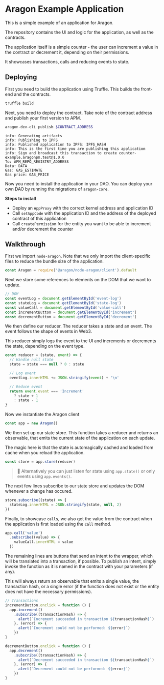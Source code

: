 # Aragon Example Application

This is a simple example of an application for Aragon.

The repository contains the UI and logic for the application, as well as the contracts.

The application itself is a simple counter - the user can increment a value in the contract or decrement it, depending on their permissions.

It showcases transactions, calls and reducing events to state.

## Deploying

First you need to build the application using Truffle. This builds the front-end and the contracts.

```bash
truffle build
```

Next, you need to deploy the contract. Take note of the contract address and publish your first version to APM.

```bash
aragon-dev-cli publish $CONTRACT_ADDRESS
```

```
info: Generating artifacts
info: Publishing to IPFS
info: Published application to IPFS: IPFS_HASH
info: This is the first time you are publishing this application
info: Sign and broadcast this transaction to create counter-example.aragonpm.test@1.0.0
To: APM_REPO_REGISTRY_ADDRESS
Data: DATA
Gas: GAS_ESTIMATE
Gas price: GAS_PRICE
```

Now you need to install the application in your DAO. You can deploy your own DAO by running the migrations of `aragon-core`.

**Steps to install**

- Deploy an `AppProxy` with the correct kernel address and application ID
- Call `setAppCode` with the application ID and the address of the deployed contract of this application
- Call `createPermission` for the entity you want to be able to increment and/or decrement the counter

## Walkthrough

First we import `node-aragon`. Note that we only import the client-specific files to reduce the bundle size of the application.

```js
const Aragon = require('@aragon/node-aragon/client').default
```

Next we store some references to elements on the DOM that we want to update.

```js
// DOM
const eventLog = document.getElementById('event-log')
const stateLog = document.getElementById('state-log')
const valueCall = document.getElementById('value-call')
const incrementButton = document.getElementById('increment')
const decrementButton = document.getElementById('decrement')
```

We then define our reducer. The reducer takes a state and an event. The event follows the shape of events in Web3.

This reducer simply logs the event to the UI and increments or decrements the state, depending on the event type.

```js
const reducer = (state, event) => {
  // Handle null state
  state = state === null ? 0 : state

  // Log event
  eventLog.innerHTML += JSON.stringify(event) + '\n'

  // Reduce event
  return event.event === 'Increment'
    ? state + 1
    : state - 1
}
```

Now we instantiate the Aragon client

```js
const app = new Aragon()
```

We then set up our state store. This function takes a reducer and returns an observable, that emits the current state of the application on each update.

The magic here is that the state is automagically cached and loaded from cache when you reload the application.

```js
const store = app.store(reducer)
```

> 📘 Alternatively you can just listen for state using `app.state()` or only events using `app.events()`.

The next few lines subscribe to our state store and updates the DOM whenever a change has occured.

```js
store.subscribe((state) => {
  stateLog.innerHTML = JSON.stringify(state, null, 2)
})
```

Finally, to showcase `call`s, we also get the value from the contract when the application is first loaded using the `call` method.

```js
app.call('value')
  .subscribe((value) => {
    valueCall.innerHTML = value
  })
```

The remaining lines are buttons that send an intent to the wrapper, which will be translated into a transaction, if possible. To publish an intent, simply invoke the function as it is named in the contract with your parameters (if any).

This will always return an observable that emits a single value, the transaction hash, or a single error (if the function does not exist or the entity does not have the necessary permissions).

```js
// Transactions
incrementButton.onclick = function () {
  app.increment()
    .subscribe((transactionHash) => {
      alert(`Increment succeeded in transaction ${transactionHash}`)
    }, (error) => {
      alert(`Increment could not be performed: ${error}`)
    })
}

decrementButton.onclick = function () {
  app.decrement()
    .subscribe((transactionHash) => {
      alert(`Decrement succeeded in transaction ${transactionHash}`)
    }, (error) => {
      alert(`Decrement could not be performed: ${error}`)
    })
}
```
